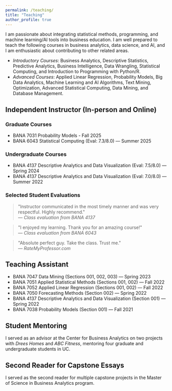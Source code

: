 ```yaml
---
permalink: /teaching/
title: "Teaching"
author_profile: true
---
```


I am passionate about integrating statistical methods, programming, and machine learning/AI tools into business education. I am well prepared to teach the following courses in business analytics, data science, and AI, and I am enthusiastic about contributing to other related areas.

-	*Introductory Courses*: Business Analytics, Descriptive Statistics, Predictive Analytics, Business Intelligence, Data Wrangling, Statistical Computing, and Introduction to Programming with Python/R.
-	*Advanced Courses*: Applied Linear Regression, Probability Models, Big Data Analytics, Machine Learning and AI Algorithms, Text Mining, Optimization, Advanced Statistical Computing, Data Mining, and Database Management.


## Independent Instructor (In-person and Online)

### Graduate Courses
- BANA 7031 Probability Models - Fall 2025
- BANA 6043 Statistical Computing (Eval: 7.3/8.0) — Summer 2025

### Undergraduate Courses
- BANA 4137 Descriptive Analytics and Data Visualization (Eval: 7.5/8.0) — Spring 2024
- BANA 4137 Descriptive Analytics and Data Visualization (Eval: 7.0/8.0) — Summer 2022

### Selected Student Evaluations

> "Instructor communicated in the most timely manner and was very respectful. Highly recommend."  
> — *Class evaluation from BANA 4137*

> "I enjoyed my learning. Thank you for an amazing course!"  
> — *Class evaluation from BANA 6043*

> "Absolute perfect guy. Take the class. Trust me."  
> — *RateMyProfessor.com*

## Teaching Assistant
- BANA 7047 Data Mining (Sections 001, 002, 003) — Spring 2023
- BANA 7051 Applied Statistical Methods (Sections 001, 002) — Fall 2022
- BANA 7052 Applied Linear Regression (Sections 001, 002) — Fall 2022
- BANA 7050 Forecasting Methods (Section 002) — Spring 2022
- BANA 4137 Descriptive Analytics and Data Visualization (Section 001) — Spring 2022
- BANA 7038 Probability Models (Section 001) — Fall 2021

## Student Mentoring

I served as an advisor at the Center for Business Analytics on two projects with *Drees Homes* and *ABC Fitness*, mentoring four graduate and undergraduate students in UC.

## Second Reader for Capstone Essays

I served as the second reader for multiple capstone projects in the Master of Science in Business Analytics program.
